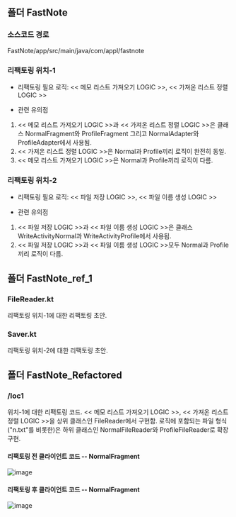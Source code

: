 ## 폴더 FastNote

### 소스코드 경로
FastNote/app/src/main/java/com/appl/fastnote

### 리팩토링 위치-1
- 리팩토링 필요 로직: << 메모 리스트 가져오기 LOGIC >>, << 가져온 리스트 정렬 LOGIC >>

- 관련 유의점
1) << 메모 리스트 가져오기 LOGIC >>과 << 가져온 리스트 정렬 LOGIC >>은 클래스 NormalFragment와 ProfileFragment 그리고 NormalAdapter와 ProfileAdapter에서 사용됨.
2) << 가져온 리스트 정렬 LOGIC >>은 Normal과 Profile끼리 로직이 완전히 동일.
3) << 메모 리스트 가져오기 LOGIC >>은 Normal과 Profile끼리 로직이 다름.

### 리팩토링 위치-2
- 리팩토링 필요 로직: << 파일 저장 LOGIC >>, << 파일 이름 생성 LOGIC >>

- 관련 유의점
1) << 파일 저장 LOGIC >>과 << 파일 이름 생성 LOGIC >>은 클래스 WriteActivityNormal과 WriteActivityProfile에서 사용됨.
2) << 파일 저장 LOGIC >>과 << 파일 이름 생성 LOGIC >>모두 Normal과 Profile끼리 로직이 다름.

## 폴더 FastNote_ref_1

### FileReader.kt
리팩토링 위치-1에 대한 리팩토링 초안.
### Saver.kt
리팩토링 위치-2에 대한 리팩토링 초안.

## 폴더 FastNote_Refactored
### /loc1
위치-1에 대한 리팩토링 코드. << 메모 리스트 가져오기 LOGIC >>, << 가져온 리스트 정렬 LOGIC >>을 상위 클래스인 FileReader에서 구현함.
로직에 포함되는 파일 형식("n.txt"를 비롯한)은 하위 클래스인 NormalFileReader와 ProfileFileReader로 확장 구현.

#### 리팩토링 전 클라이언트 코드 -- NormalFragment
![image](https://github.com/Writer016/univ_wk/assets/129999079/6ea6913d-0b18-4817-9b05-4ef5a9a017b7)

#### 리팩토링 후 클라이언트 코드 -- NormalFragment
![image](https://github.com/Writer016/univ_wk/assets/129999079/da53efe9-5614-493b-9535-552ccd8e90c9)
